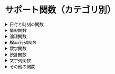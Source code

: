 # サポート関数（カテゴリ別）

<details><summary>日付と時刻の関数</summary><div>

| 関数                                                 | 説明              |
|:----------------------------------------------------|:-----------------|
| [DATE 関数](date-time.md#DATE)                       | 特定の日付を表す シリアル値を返します。|
| [DATESTRING 関数](date-time.md##DATESTRING)           | シリアル値を日付の文字列に変換します。|
| [DATEVALUE 関数](date-time.md#DATEVALUE)             | 文字列として格納された日付をシリアル値に変換します。| 
| [DAY 関数](date-time.md#DAY)                         | 日付の日情報を返します。|
| [DAYS 関数](date-time.md#DAYS)                       | 2 つの日付間の日数を返します。|
| [DAYS360 関数](date-time.md#DAYS360)                 | 一部の会計計算に使用される 1 年 360 日の計算方式に基づいて、2 つの日付の間の日数を返します。|
| [EDATE 関数](date-time.md#EDATE)                     | 開始日から起算して、指定された月数だけ前または後の日付に対応するシリアル値を返します。|
| [EOMONTH 関数](date-time.md#EOMONTH)                 | 開始日から起算して、指定された月数だけ前または後の月の最終日に対応するシリアル値を返します。|
| [HOUR 関数](date-time.md#HOUR)                       | 時刻から時間の値を返します。|
| [ISODATESTRING 関数](date-time.md#ISODATESTRING)     | シリアル値を ISO 8601 の UTC 日付書式に変換します。|
| [ISOWEEKNUM 関数](date-time.md#ISOWEEKNUM)           | 指定された日付のその年における ISO 週番号を返します。|
| [MINUTE 関数](date-time.md#MINUTE)                   | 時刻の分を返します。 |
| [MONTH 関数](date-time.md#MONTH)                     | 日付の月を返します。|
| [NETWORKDAYS 関数](date-time.md#NETWORKDAYS)         | 開始日から終了日までの期間に含まれる稼動日の日数を返します。| 
| [NETWORKDAYSINTL 関数](date-time.md#NETWORKDAYSINTL) | 週末の曜日とその日数を示すパラメーターを使用して、2 つの日付の間の稼働日数を返します。|
| [NOW 関数](date-time.md#NOW)                         | 現在を表すシリアル値を返します。|
| [SECOND 関数](date-time.md#SECOND)                   | 時刻の秒を返します。|
| [TIME 関数](date-time.md#TIME)                       | 指定した時刻に対応するシリアル値を返します。|
| [TIMESTRING 関数](date-time.md#TIMESTRING)           | シリアル値を時刻の文字列に変換します。|
| [TIMEVALUE 関数](date-time.md#TIMEVALUE)             | 文字列で表された時刻をシリアル値に変換します。|
| [TODAY 関数](date-time.md#TODAY)                     | 現在の日付に対応するシリアル値を返します。|
| [WEEKDAY 関数](date-time.md#WEEKDAY)                 | 日付に対応する曜日を返します。|
| [WEEKNUM 関数](date-time.md#WEEKNUM)                 | 特定の日付が第何週目に当たるかを返します。|
| [WORKDAY 関数](date-time.md#WORKDAY)                 | 開始日から起算して、指定された稼動日数だけ前または後の日付に対応するシリアル値を返します。|
| [WORKDAYINTL 関数](date-time.md#WORKDAYINTL)         | 週末パラメーターを使用して、開始日から起算して指定した稼働日数だけ前または後の日付のシリアル値を返します。|
| [YEAR 関数](date-time.md#YEAR)                       | 日付に対応する年を返します。|
| [YEARFRAC 関数](date-time.md#YEARFRAC)               | 2 つの日付間の期間の数値で表される年の比率を計算します。|

</div></details>

<details><summary>情報関数</summary><div>

| 関数                                                 | 説明              |
|:----------------------------------------------------|:-----------------|
| [ISBLANK 関数](information.md#ISBLANK)              |テストの対象の値が空のとき TRUE を返します。|
| [ISERROR 関数](information.md#ISERROR)              |テストの対象の値がエラーを示す値のとき TRUE を返します。|
| [ISEVEN 関数](information.md#ISEVEN)                |テストの対象の値が偶数のとき TRUE を返します。|
| [ISODD 関数](information.md#ISODD)                  |テストの対象の値が奇数のとき TRUE を返します。|

</div></details>

<details><summary>論理関数</summary><div>

| 関数                                                 | 説明              |
|:----------------------------------------------------|:-----------------|
| [AND 関数](logical.md#AND)                           | すべての引数が TRUE のときに TRUE を返します。|
| [FALSE 関数](logical.md#FALSE)                       | 論理値 FALSE を返します。|
| [IF 関数](logical.md#IF)                             | 値または数式が条件を満たしているかどうかを判定します。|
| [IFERROR 関数](logical.md#IFERROR)                   | 数式の結果がエラーの場合は指定した値を返し、それ以外の場合は数式の結果を返します。|
| [NOT 関数](logical.md#NOT)                           | 引数の論理値を反転させます。|
| [OR 関数](logical.md#OR)                             | いずれかの引数が TRUE のときに TRUE を返します。|
| [SWITCH 関数](logical.md#SWITCH)                     | 式に対して値の一覧を評価し、最初に一致する値に対応する結果を返します。|
| [TRUE 関数](logical.md#TRUE)                         | 論理値 TRUE を返します。 |
| [XOR 関数](logical.md#XOR)                           | すべての引数の排他的論理和を返します。|

</div></details>

<details><summary>検索/行列関数</summary><div>

| 関数                                                 | 説明              |
|:----------------------------------------------------|:-----------------|
| [CHOOSE 関数](lookup-matrix.md#CHOOSE)               | 引数リストの値の中から特定の値を 1 つ選択します。|
| [INDEX 関数](lookup-matrix.md#INDEX)                 | 行番号で指定される配列の要素の値を返します。|
| [ROWS 関数](lookup-matrix.md#ROWS)                   | 配列の行数を返します。|

</div></details>

<details><summary>数学関数</summary><div>

| 関数                                                 | 説明              |
|:----------------------------------------------------|:-----------------|
| [ABS 関数](math-trig.md#ABS)                         | 数値の絶対値を返します。|
| [CEILING 関数](math-trig.md#CEILING)                 | 指定された基準値の倍数のうち、最も近い値に数値を切り上げます。|
| [CEILINGMATH 関数](math-trig.md#CEILINGMATH)         | 数値を最も近い整数、または基準値の倍数で最も近い数に切り上げます。|
| [CEILINGPRECISE 関数](math-trig.md#CEILINGPRECISE)   | 数値を最も近い整数、または基準値の倍数で最も近い数に切り上げます。|
| [EVEN 関数](math-trig.md#EVEN)                       | 指定した数値を最も近い偶数に切り上げた数値を返します。|
| [FACT 関数](math-trig.md#FACT)                       | 数値の階乗を返します。|
| [FACTDOUBLE 関数](math-trig.md#FACTDOUBLE)           | 数値の二重階乗を返します。|
| [FLOOR 関数](math-trig.md#FLOOR)                     | 数値を指定された桁数で切り捨てます。|
| [FLOORMATH 関数](math-trig.md#FLOORMATH)             | 指定された基準値の倍数のうち、最も近い値に数値を切り捨てます。|
| [FLOOPRECISE 関数](math-trig.md#FLOOPRECISE)         | 指定された基準値の倍数のうち、最も近い値に数値を切り捨てます。|
| [INT 関数](math-trig.md#INT)                         | 指定された数値を最も近い整数に切り捨てます。|
| [ISOCEILING 関数](math-trig.md#ISOCEILING)           | 数値を最も近い整数、または基準値の倍数で最も近い数に切り上げます。|
| [MOD 関数](math-trig.md#MOD)                         | 数値を除数で割ったときの剰余を返します。 |
| [MROUND 関数](math-trig.md#MROUND)                   | 指定された値の倍数になるように丸められた数値を返します。|
| [ODD 関数](math-trig.md#ODD)                         | 数値を切り上げて、最も近い奇数にします。|
| [POWER 関数](math-trig.md#POWER)                     | 数値のべき乗を返します。|
| [PRODUCT 関数](math-trig.md#PRODUCT)                 | 引数として指定されたすべての数値を積算し、その積を返します。|
| [QUOTIENT 関数](math-trig.md#QUOTIENT)               | 除算の商の整数部を返します。|
| [ROUND 関数](math-trig.md#ROUND)                     | 数値を四捨五入して指定された桁数にします。|
| [ROUNDDOWN 関数](math-trig.md#ROUNDDOWN)             | 数値を指定された桁数で切り捨てます。|
| [ROUNDUP 関数](math-trig.md#ROUNDUP)                 | 数値を指定された桁数に切り上げます。|
| [SQRT 関数](math-trig.md#SQRT)                       | 正の平方根を返します。|
| [SUM 関数](math-trig.md#SUM)                         | 引数を合計します。|
| [SUMIF 関数](math-trig.md#SUMIF)                     | 指定した条件を満たす範囲内の値を合計します。|
| [SUMIFS 関数](math-trig.md#SUMIFS)                   | 複数の検索条件に一致するすべての引数を合計します。|
| [TRUNC 関数](math-trig.md#TRUNC)                     | 数値の小数部を切り捨てて、整数または指定した桁数に変換します。|

</div></details>

<details><summary>統計関数</summary><div>

| 関数                                                 | 説明              |
|:----------------------------------------------------|:-----------------|
| [AVEDEV 関数](stastical.md#AVEDEV)                   | データ全体の平均値に対するそれぞれのデータの絶対偏差の平均を返します。|
| [AVERAGE 関数](stastical.md#AVERAGE)                 | 引数の平均 (算術平均) を返します。|
| [AVERAGEA 関数](stastical.md#AVERAGEA)               | 数値、文字列、および論理値を含む引数の平均値を返します。|
| [AVERAGEIF 関数](stastical.md#AVERAGEIF)             | 範囲内の条件に一致するすべての値の平均値 (算術平均) を返します。|
| [AVERAGEIFS 関数](stastical.md#AVERAGEIFS)           | 複数の範囲内の条件に一致するすべての値の平均値 (算術平均) を返します。|
| [COUNT 関数](stastical.md#COUNT)                     | 引数リストの各項目に含まれる数値の個数を返します。|
| [COUNTA 関数](stastical.md#COUNTA)                   | 範囲に含まれる空白ではない引数リストに含まれる数値の個数を返します。|
| [COUNTBLANK 関数](stastical.md#COUNTBLANK)           | 指定された範囲に含まれる空白フィールドの個数を返します。|
| [COUNTIF 関数](stastical.md#COUNTIF)                 | 1 つの検索条件に一致する範囲内のフィールドの個数を返します。|
| [COUNTIFS 関数](stastical.md#COUNTIFS)               | 複数の検索条件に一致する範囲内のフィールドの個数を返します。|
| [LARGE 関数](stastical.md#LARGE)                     | 指定されたデータの中で k 番目に大きなデータを返します。|
| [MAX 関数](stastical.md#MAX)                         | 一連の引数のうち、最大の数値を返します。|
| [MAXIFS 関数](stastical.md#MAXIFS)                   | 条件セットで指定されたデータの中の最大値を返します。|
| [MODE.SNGL 関数](stastical.md#MODE.SNGL)             | 引数リストに含まれる数値データの中で、最も頻繁に出現する値 (モード) を返します。|
| [MODE.MULT 関数](stastical.md#MODE.MULT)             | 引数リストに含まれる数値データの中で、最も頻繁に出現する値 (モード) を配列で返します。|
| [MEDIAN 関数](stastical.md#MEDIAN)                   | 引数リストに含まれる数値のメジアン (中央値) を返します。|
| [MIN 関数](stastical.md#MIN)                         | 一連の引数のうち、最小の数値を返します。|
| [MINIFS 関数](stastical.md#MINIFS)                   | 条件セットで指定されたデータの中の最小値を返します。|
| [PERCENTILEEXC 関数](stastical.md#PERCENTILEEXC)     | 特定の範囲に含まれるデータの第 k 百分位数に当たる値を返します (k は 0 より大きく 1 より小さい値)。|
| [PERCENTILEINC 関数](stastical.md#PERCENTILEINC)     | 特定の範囲に含まれるデータの第 k 百分位数に当たる値を返します。|
| [PERCENTRANKEXC 関数](stastical.md#PERCENTRANKEXC)   | 配列内での値の順位を百分率 (0 より大きく 1 より小さい) で返します。|
| [PERCENTRANKINC 関数](stastical.md#PERCENTRANKINC)   | 配列内での値の順位を百分率 (0 ～ 1、0 および 1 を含む) で返します。|
| [QUARTILEEXC 関数](stastical.md#QUARTILEEXC)         | 0 ～ 1 の間 (0 および 1 を除く) の百分率の値に基づいて、データの配列の四分位数を返します。|
| [QUARTILEINC 関数](stastical.md#QUARTILEINC)         | 0 ～ 1 の間 (0 および 1 を含む) の百分率の値に基づいて、データの配列の四分位数を返します。|
| [RANK.AVG 関数](stastical.md#RANK.AVG)               | 数値のリストの中で、指定した数値の序列を返します。|
| [RANK.EQ 関数](stastical.md#RANK.EQ)                 | 数値のリストの中で、指定した数値の序列を返します。|
| [SMALL 関数](stastical.md#SMALL)                     | 指定されたデータの中で、k 番目に小さなデータを返します。 |
| [STDEV.P 関数](stastical.md#STDEV.P)                 | 引数を母集団全体と見なし、母集団の標準偏差を返します。|
| [STDEV.S 関数](stastical.md#STDEV.S)                 | 引数を正規母集団の標本と見なし、標本に基づいて母集団の標準偏差の推定値を返します。|
| [TRIMMEAN 関数](stastical.md#TRIMMEAN)               | データの中間項の平均を返します。|
| [VAR.P 関数](stastical.md#VAR.P)                     | 引数を母集団全体と見なし、母集団の分散 (標本分散) を返します。|
| [VAR.S 関数](stastical.md#VAR.S)                     | 標本に基づいて母集団の分散の推定値 (不偏分散) を返します。|

</div></details>

<details><summary>文字列関数</summary><div>

| 関数                                                 | 説明              |
|:----------------------------------------------------|:-----------------|
| [CHAR 関数](text.md#CHAR)                            | 数値で指定された文字を返します。|
| [CODE 関数](text.md#CODE)                            | テキスト文字列内の先頭文字の数値コードを返します。|
| [CONCAT 関数](text.md#CONCAT)                        | 複数の文字列を結合して 1 つの文字列にまとめます。|
| [CONCATENATE 関数](text.md#CONCATENATE)              | 複数の文字列を結合して 1 つの文字列にまとめます。|
| [DOLLAR 関数](text.md#DOLLAR)                        | 数値を四捨五入し、通貨書式を設定した文字列に変換します。|
| [EXACT 関数](text.md#EXACT)                          | 2 つの文字列が等しいかどうかを判定します。|
| [FIND 関数](text.md#FIND)                            | 指定された文字列を他の文字列の中で検索します。|
| [FIXED 関数](text.md#FIXED)                          | 数値を四捨五入し、書式設定した文字列に変換します。|
| [LEFT 関数](text.md#LEFT)                            | 文字列の先頭から指定された数の文字を返します。|
| [LEN 関数](text.md#LEN)                              | 文字列の文字数を返します。|
| [LOWER 関数](text.md#LOWER)                          | 文字列に含まれる英大文字をすべて小文字に変換します。|
| [MID 関数](text.md#MID)                              | 文字列の指定された位置から指定された文字数の文字を返します。|
| [PROPER 関数](text.md#PROPER)                        | 文字列に含まれる英単語の先頭文字だけを大文字に変換します。|
| [REPLACE 関数](text.md#REPLACE)                      | 文字列中の指定された数の文字を他の文字に置き換えます。|
| [REPT 関数](text.md#REPT)                            | 文字列を指定された回数だけ繰り返して表示します。|
| [RIGHT 関数](text.md#RIGHT)                          | 文字列の末尾 (右端) から指定された文字数の文字を返します。|
| [SEARCH 関数](text.md#SEARCH)                        | 指定された文字列を他の文字列の中で検索します。大文字と小文字は区別されません。|
| [SUBSTITUTE 関数](text.md#SUBSTITUTE)                | 文字列中の指定された文字を他の文字に置き換えます。|
| [TEXTJOIN 関数](text.md#TEXTJOIN)                    | 複数の範囲や文字列からのテキストを結合し、結合する各テキスト値の間に指定した区切り記号を挿入します。|
| [TRIM 関数](text.md#TRIM)                            | 文字列から余分なスペースを削除します。|
| [UPPER 関数](text.md#UPPER)                          | 文字列を大文字に変換します。|
| [YEN 関数](text.md#YEN)                              | 数値を四捨五入し、通貨書式を設定した文字列に変換します。|

</div></details>

<details><summary>その他の関数</summary><div>

| 関数                                                 | 説明              |
|:----------------------------------------------------|:-----------------|
| [UNIQUE 関数](miscellaneous.md#UNIQUE)               | 重複しない値を抽出します。|
| [NULL 関数](miscellaneous.md#NULL)                   | NULL を返します。|

</div></details>